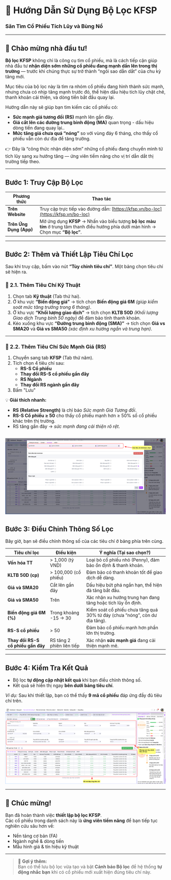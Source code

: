 # 🎯 Hướng Dẫn Sử Dụng Bộ Lọc KFSP
### Săn Tìm Cổ Phiếu Tích Lũy và Bùng Nổ

---

## 👋 Chào mừng nhà đầu tư!

**Bộ lọc KFSP** không chỉ là công cụ tìm cổ phiếu, mà là cách tiếp cận giúp nhà đầu tư **nhận diện sớm những cổ phiếu đang mạnh dần lên trong thị trường** — trước khi chúng thực sự trở thành “ngôi sao dẫn dắt” của chu kỳ tăng mới.

Mục tiêu của bộ lọc này là tìm ra nhóm cổ phiếu đang hình thành sức mạnh, nhưng chưa có nhịp tăng mạnh trước đó, thể hiện dấu hiệu tích lũy chặt chẽ, thanh khoản cải thiện, và dòng tiền bắt đầu quay lại.

Hướng dẫn này sẽ giúp bạn tìm kiếm các cổ phiếu có:  

- **Sức mạnh giá tương đối (RS)** mạnh lên gần đây.  
- **Giá cắt lên các đường trung bình động (MA)** quan trọng - dấu hiệu dòng tiền đang quay lại..  
- **Mức tăng giá chưa quá “nóng”** so với vùng đáy 6 tháng, cho thấy cổ phiếu vẫn còn dư địa để tăng trưởng.

👉 Đây là “công thức nhận diện sớm” những cổ phiếu đang chuyển mình từ tích lũy sang xu hướng tăng — ứng viên tiềm năng cho vị trí dẫn dắt thị trường tiếp theo.

---

## Bước 1: Truy Cập Bộ Lọc  

| **Phương thức** | **Thao tác** |
|------------------|--------------|
| **Trên Website** | Truy cập trực tiếp vào đường dẫn: [https://kfsp.vn/bo-loc](https://kfsp.vn/bo-loc) |
| **Trên Ứng Dụng (App)** | Mở ứng dụng **KFSP** → Nhấn vào biểu tượng **bộ lọc màu tím** ở trung tâm thanh điều hướng phía dưới màn hình → Chọn mục **“Bộ lọc”**. |

---

## Bước 2: Thêm và Thiết Lập Tiêu Chí Lọc  

Sau khi truy cập, bấm vào nút **“Tùy chỉnh tiêu chí”**. Một bảng chọn tiêu chí sẽ hiện ra.

### 🔹 2.1. Thêm Tiêu Chí Kỹ Thuật

1. Chọn tab **Kỹ thuật** (Tab thứ hai).  
2. Ở khu vực **“Biến động giá”** → tích chọn **Biến động giá 6M** *(giúp kiểm soát mức tăng trưởng trong 6 tháng)*.  
3. Ở khu vực **“Khối lượng giao dịch”** → tích chọn **KLTB 50D** *(Khối lượng Giao dịch Trung bình 50 ngày)* để đảm bảo tính thanh khoản.  
4. Kéo xuống khu vực **“Đường trung bình động (SMA)”** → tích chọn **Giá vs SMA20** và **Giá vs SMA50** *(xác định xu hướng ngắn và trung hạn)*.  

---

### 🔹 2.2. Thêm Tiêu Chí Sức Mạnh Giá (RS)  

1. Chuyển sang tab **KFSP** (Tab thứ năm).  
2. Tích chọn 4 tiêu chí sau:  
   - **RS-S Cổ phiếu**  
   - **Thay đổi RS-S cổ phiếu gần đây**  
   - **RS Ngành**  
   - **Thay đổi RS ngành gần đây**  
3. Bấm "Lưu"  

💡 **Giải thích nhanh:**  
- **RS (Relative Strength)** là chỉ báo *Sức mạnh Giá Tương đối*.  
- **RS-S Cổ phiếu ≥ 50** cho thấy cổ phiếu mạnh hơn ≥ 50% số cổ phiếu khác trên thị trường.  
- RS tăng gần đây → *sức mạnh đang cải thiện rõ rệt*.

![Hình ảnh minh họa - Thay đường dẫn tại đây](assets/tuy-chinh-tieu-chi-loc.png)
---

## Bước 3: Điều Chỉnh Thông Số Lọc  

Bây giờ, bạn sẽ điều chỉnh thông số của các tiêu chí ở bảng phía trên cùng.  

| **Tiêu chí lọc** | **Điều kiện** | **Ý nghĩa (Tại sao chọn?)** |
|------------------|----------------|-----------------------------|
| **Vốn hóa TT** | > 1,000 (tỷ VND) | Loại bỏ cổ phiếu nhỏ (Penny), đảm bảo ổn định & thanh khoản. |
| **KLTB 50D (cp)** | > 100,000 (cổ phiếu) | Đảm bảo có thanh khoản tốt để giao dịch dễ dàng. |
| **Giá và SMA20** | Cắt lên gần đây | Dấu hiệu bứt phá ngắn hạn, thể hiện đà tăng bắt đầu. |
| **Giá và SMA50** | Trên | Xác nhận xu hướng trung hạn đang tăng hoặc tích lũy ổn định. |
| **Biến động giá 6M (%)** | Trong khoảng -15 → 30 | Kiểm soát cổ phiếu chưa tăng quá 30% từ đáy (chưa “nóng”, còn dư địa tăng). |
| **RS-S cổ phiếu** | > 50 | Đảm bảo cổ phiếu mạnh hơn phần lớn thị trường. |
| **Thay đổi RS-S cổ phiếu gần đây** | RS tăng 2 phiên liên tiếp | Xác nhận **sức mạnh giá** đang cải thiện mạnh mẽ. |

---

## Bước 4: Kiểm Tra Kết Quả  

- Bộ lọc **tự động cập nhật kết quả** khi bạn điều chỉnh thông số.  
- Kết quả sẽ hiển thị ngay **bên dưới bảng tiêu chí**.  

*Ví dụ:* Sau khi thiết lập, bạn có thể thấy **9 mã cổ phiếu** đáp ứng đầy đủ tiêu chí trên.  

![Hình ảnh minh họa - Thay đường dẫn tại đây](assets/tich-luy.png)

---

## 🎉 Chúc mừng!  

Bạn đã hoàn thành việc **thiết lập bộ lọc KFSP**.  
Các cổ phiếu trong danh sách này là **ứng viên tiềm năng** để bạn tiếp tục nghiên cứu sâu hơn về:  

- Nền tảng cơ bản (FA)  
- Ngành nghề & dòng tiền  
- Mẫu hình giá & tín hiệu kỹ thuật  

---

> 💬 **Gợi ý thêm:**  
> Bạn có thể lưu bộ lọc vừa tạo và bật **Cảnh báo Bộ lọc** để hệ thống **tự động nhắc bạn** khi có cổ phiếu mới xuất hiện đúng tiêu chí này.  
